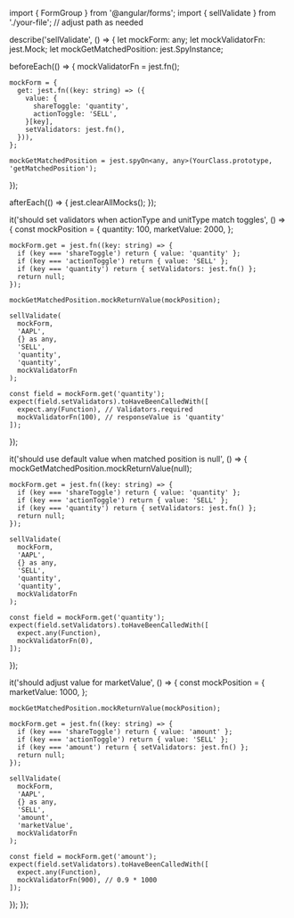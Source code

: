 import { FormGroup } from '@angular/forms';
import { sellValidate } from './your-file'; // adjust path as needed

describe('sellValidate', () => {
  let mockForm: any;
  let mockValidatorFn: jest.Mock;
  let mockGetMatchedPosition: jest.SpyInstance;

  beforeEach(() => {
    mockValidatorFn = jest.fn();

    mockForm = {
      get: jest.fn((key: string) => ({
        value: {
          shareToggle: 'quantity',
          actionToggle: 'SELL',
        }[key],
        setValidators: jest.fn(),
      })),
    };

    mockGetMatchedPosition = jest.spyOn<any, any>(YourClass.prototype, 'getMatchedPosition');
  });

  afterEach(() => {
    jest.clearAllMocks();
  });

  it('should set validators when actionType and unitType match toggles', () => {
    const mockPosition = {
      quantity: 100,
      marketValue: 2000,
    };

    mockForm.get = jest.fn((key: string) => {
      if (key === 'shareToggle') return { value: 'quantity' };
      if (key === 'actionToggle') return { value: 'SELL' };
      if (key === 'quantity') return { setValidators: jest.fn() };
      return null;
    });

    mockGetMatchedPosition.mockReturnValue(mockPosition);

    sellValidate(
      mockForm,
      'AAPL',
      {} as any,
      'SELL',
      'quantity',
      'quantity',
      mockValidatorFn
    );

    const field = mockForm.get('quantity');
    expect(field.setValidators).toHaveBeenCalledWith([
      expect.any(Function), // Validators.required
      mockValidatorFn(100), // responseValue is 'quantity'
    ]);
  });

  it('should use default value when matched position is null', () => {
    mockGetMatchedPosition.mockReturnValue(null);

    mockForm.get = jest.fn((key: string) => {
      if (key === 'shareToggle') return { value: 'quantity' };
      if (key === 'actionToggle') return { value: 'SELL' };
      if (key === 'quantity') return { setValidators: jest.fn() };
      return null;
    });

    sellValidate(
      mockForm,
      'AAPL',
      {} as any,
      'SELL',
      'quantity',
      'quantity',
      mockValidatorFn
    );

    const field = mockForm.get('quantity');
    expect(field.setValidators).toHaveBeenCalledWith([
      expect.any(Function),
      mockValidatorFn(0),
    ]);
  });

  it('should adjust value for marketValue', () => {
    const mockPosition = {
      marketValue: 1000,
    };

    mockGetMatchedPosition.mockReturnValue(mockPosition);

    mockForm.get = jest.fn((key: string) => {
      if (key === 'shareToggle') return { value: 'amount' };
      if (key === 'actionToggle') return { value: 'SELL' };
      if (key === 'amount') return { setValidators: jest.fn() };
      return null;
    });

    sellValidate(
      mockForm,
      'AAPL',
      {} as any,
      'SELL',
      'amount',
      'marketValue',
      mockValidatorFn
    );

    const field = mockForm.get('amount');
    expect(field.setValidators).toHaveBeenCalledWith([
      expect.any(Function),
      mockValidatorFn(900), // 0.9 * 1000
    ]);
  });
});